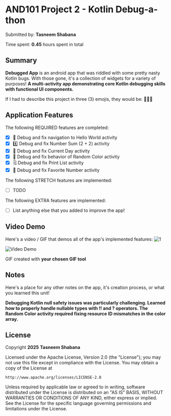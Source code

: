 <!-- (This is a comment) INSTRUCTIONS: Go through this page and fill out any **bolded** entries with their correct values.-->

# AND101 Project 2 - Kotlin Debug-a-thon

Submitted by: **Tasneem Shabana**

Time spent: **0.45** hours spent in total

## Summary

**Debugged App** is an android app that was riddled with some pretty nasty Kotlin bugs.  With those gone, it's a collection of widgets for a variety of purposes!  **A multi-activity app demonstrating core Kotlin debugging skills with functional UI components.**

If I had to describe this project in three (3) emojis, they would be: **🐛🔧🎉**

## Application Features

<!-- (This is a comment) Please be sure to change the [ ] to [x] for any features you completed.  If a feature is not checked [x], you might miss the points for that item! -->

The following REQUIRED features are completed:

- [x] 👋 Debug and fix navigation to Hello World activity
- [x] 4️⃣ Debug and fix Number Sum (2 + 2) activity
- [x] 📅 Debug and fix Current Day activity 
- [x] 🌈 Debug and fix behavior of Random Color activity
- [x] 🗒️ Debug and fix Print List activity
- [x] 💯 Debug and fix Favorite Number activity

The following STRETCH features are implemented:

- [ ] TODO

The following EXTRA features are implemented:

- [ ] List anything else that you added to improve the app!

## Video Demo

Here's a video / GIF that demos all of the app's implemented features:
![1](https://github.com/user-attachments/assets/28019b69-8a22-48d5-b936-bdf67dbd5f3a)

<img src='https://i.imgur.com/THLmnL7.gif' title='Video Demo' width='' alt='Video Demo' />

GIF created with **your chosen GIF tool**

<!-- Recommended tools:
- [Kap](https://getkap.co/) for macOS
- [ScreenToGif](https://www.screentogif.com/) for Windows
- [peek](https://github.com/phw/peek) for Linux. -->

## Notes

Here's a place for any other notes on the app, it's creation process, or what you learned this unit!

**Debugging Kotlin null safety issues was particularly challenging. Learned how to properly handle nullable types with !! and ? operators. The Random Color activity required fixing resource ID mismatches in the color array.**

## License

Copyright **2025** **Tasneem Shabana**

Licensed under the Apache License, Version 2.0 (the "License");
you may not use this file except in compliance with the License.
You may obtain a copy of the License at

    http://www.apache.org/licenses/LICENSE-2.0

Unless required by applicable law or agreed to in writing, software
distributed under the License is distributed on an "AS IS" BASIS,
WITHOUT WARRANTIES OR CONDITIONS OF ANY KIND, either express or implied.
See the License for the specific language governing permissions and
limitations under the License.
